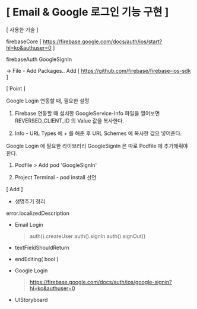 # [ Email & Google 로그인 기능 구현  ]

[ 사용한 기술 ]

firebaseCore [ https://firebase.google.com/docs/auth/ios/start?hl=ko&authuser=0 ]

firebaseAuth
GoogleSignIn

  -> File - Add Packages..    Add [ https://github.com/firebase/firebase-ios-sdk ]


[ Point ]

Google Login 연동할 때, 필요한 설정 
  
  1. Firebase 연동할 때 설치한 GoogleService-Info 파일을 열어보면 
     REVERSED_CLIENT_ID  의 Value 값을 복사한다.
     
  2. Info - URL Types 에 + 를 해준 후 URL Schemes 에 복사한 값으 넣어준다.


Google Login 에 필요한 라이브러리 GoogleSignIn 은 따로 Podfile 에 추가해줘야 한다.

  1. Podfile > Add pod 'GoogleSignIn'

  2. Project Terminal - pod install 선언
  

[ Add ]

- 생명주기 정리 

 error.localizedDescription

- Email Login
  > auth().createUser
  > auth().signIn
  > auth().signOut()
  
- textFieldShouldReturn

- endEditing( bool ) 

- Google Login
  > https://firebase.google.com/docs/auth/ios/google-signin?hl=ko&authuser=0 
  
- UIStoryboard 
